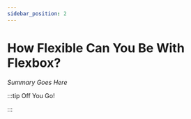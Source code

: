 ```yaml
---
sidebar_position: 2
---
```


# How Flexible Can You Be With Flexbox?

_Summary Goes Here_

:::tip Off You Go!

<QuestButton text="Happy Questing" link='' />

:::


